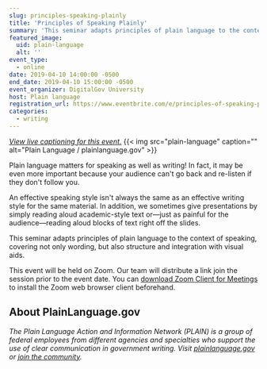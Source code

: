 ```yaml
---
slug: principles-speaking-plainly
title: 'Principles of Speaking Plainly'
summary: 'This seminar adapts principles of plain language to the context of speaking, covering not only wording but also structure and integration with visual aids&#46;'
featured_image: 
  uid: plain-language
  alt: ''
event_type: 
  - online
date: 2019-04-10 14:00:00 -0500
end_date: 2019-04-10 15:00:00 -0500
event_organizer: DigitalGov University
host: Plain language 
registration_url: https://www.eventbrite.com/e/principles-of-speaking-plainly-registration-59398898705
categories:
  - writing
---
```

_[View live captioning for this event.](https://www.captionedtext.com/client/event.aspx?EventID=3993550&CustomerID=321)_
{{< img src="plain-language" caption="" alt="Plain Language / plainlanguage.gov" >}}

Plain language matters for speaking as well as writing! In fact, it may be even more important because your audience can't go back and re-listen if they don't follow you. 

An effective speaking style isn't always the same as an effective writing style for the same material. In addition, we sometimes give presentations by simply reading aloud academic-style text or&mdash;just as painful for the audience&mdash;reading aloud blocks of text right off the slides. 

This seminar adapts principles of plain language to the context of speaking, covering not only wording, but also structure and integration with visual aids. 

This event will be held on Zoom. Our team will distribute a link join the session prior to the event date. You can [download Zoom Client for Meetings](https://zoom.us/download#client_4meeting) to install the Zoom web browser client beforehand. 

## About PlainLanguage.gov

_The Plain Language Action and Information Network (PLAIN) is a group of federal employees from different agencies and specialties who support the use of clear communication in government writing. Visit [plainlanguage.gov](https://www.plainlanguage.gov/) or [join the community](https://www.digitalgov.gov/communities/plain-language/)._
